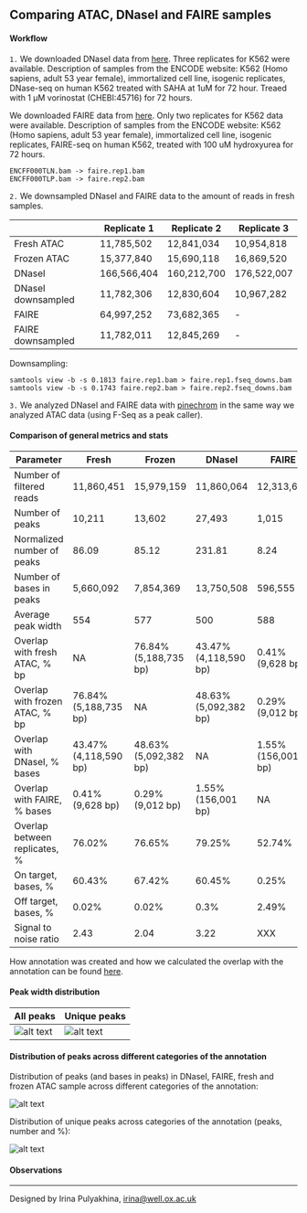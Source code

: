 Comparing ATAC, DNaseI and FAIRE samples
------------------------------------------

#### Workflow

`1.` We downloaded DNaseI data from
[here](https://www.encodeproject.org/experiments/ENCSR000EKN/).
Three replicates for K562 were available. Description of samples from the
ENCODE website: K562 (Homo sapiens, adult 53 year female), immortalized cell
line, isogenic replicates, DNase-seq on human K562 treated with SAHA at 1uM for
72 hour. Treaed with 1 μM vorinostat (CHEBI:45716) for 72 hours.

We downloaded FAIRE data from
[here](https://www.encodeproject.org/experiments/ENCSR000DCK/).
Only two replicates for K562 data were available.  Description of samples from
the ENCODE website: K562 (Homo sapiens, adult 53 year female), immortalized
cell line, isogenic replicates, FAIRE-seq on human K562, treated with 100 uM
hydroxyurea for 72 hours.
```
ENCFF000TLN.bam -> faire.rep1.bam
ENCFF000TLP.bam -> faire.rep2.bam
```

`2.` We downsampled DNaseI and FAIRE data to the amount of reads in fresh
samples.

|                    | Replicate 1 | Replicate 2 | Replicate 3 |
| ------------------ | ----------- | ----------- | ----------- |
| Fresh ATAC         |  11,785,502 |  12,841,034 |  10,954,818 |
| Frozen ATAC        |  15,377,840 |  15,690,118 |  16,869,520 |
| DNaseI             | 166,566,404 | 160,212,700 | 176,522,007 |
| DNaseI downsampled |  11,782,306 |  12,830,604 |  10,967,282 |
| FAIRE              |  64,997,252 |  73,682,365 |      -      |
| FAIRE downsampled  |  11,782,011 |  12,845,269 |      -      |

Downsampling:
```
samtools view -b -s 0.1813 faire.rep1.bam > faire.rep1.fseq_downs.bam
samtools view -b -s 0.1743 faire.rep2.bam > faire.rep2.fseq_downs.bam
```

`3.` We analyzed DNaseI and FAIRE data with
[pinechrom](https://github.com/jknightlab/ATACseq_pipeline/tree/master/Core_manuscript/Pinechrom)
in the same way we analyzed ATAC data (using F-Seq as a peak caller).


#### Comparison of general metrics and stats

| Parameter                      | Fresh                 | Frozen                | DNaseI                | FAIRE              |
| ------------------------------ | --------------------- | --------------------- | --------------------- | ------------------ |
| Number of filtered reads       |            11,860,451 |            15,979,159 |            11,860,064 |         12,313,640 |
| Number of peaks                |                10,211 |                13,602 |                27,493 |              1,015 |
| Normalized number of peaks     |                 86.09 |                 85.12 |                231.81 |               8.24 |
| Number of bases in peaks       |             5,660,092 |             7,854,369 |            13,750,508 |            596,555 |
| Average peak width             |                   554 |                   577 |                   500 |                588 |
| Overlap with fresh ATAC, % bp  |                    NA | 76.84% (5,188,735 bp) | 43.47% (4,118,590 bp) |   0.41% (9,628 bp) |
| Overlap with frozen ATAC, % bp | 76.84% (5,188,735 bp) |                    NA | 48.63% (5,092,382 bp) |   0.29% (9,012 bp) |
| Overlap with DNaseI, % bases   | 43.47% (4,118,590 bp) | 48.63% (5,092,382 bp) |                    NA | 1.55% (156,001 bp) |
| Overlap with FAIRE, % bases    |      0.41% (9,628 bp) |      0.29% (9,012 bp) |    1.55% (156,001 bp) |                 NA |
| Overlap between replicates, %  |                76.02% |                76.65% |                79.25% |             52.74% |
| On target, bases, %            |                60.43% |                67.42% |                60.45% |              0.25% |
| Off target, bases, %           |                 0.02% |                 0.02% |                  0.3% |              2.49% |
| Signal to noise ratio          |                  2.43 |                  2.04 |                  3.22 |                XXX |


How annotation was created and how we calculated the overlap with the
annotation can be found
[here](https://github.com/jknightlab/ATACseq_pipeline/blob/master/Core_manuscript/DNase/code.sh).



#### Peak width distribution


| All peaks | Unique peaks |
| --------- | ------------ |
| ![alt text](https://github.com/jknightlab/ATACseq_pipeline/blob/master/Core_manuscript/DNase/atac_dnase_faire_peak_width.png) | ![alt text](https://github.com/jknightlab/ATACseq_pipeline/blob/master/Core_manuscript/DNase/unique_atac_dnase_faire_peak_width.png) |



#### Distribution of peaks across different categories of the annotation

Distribution of peaks (and bases in peaks) in DNaseI, FAIRE, fresh and frozen
ATAC sample across different categories of the annotation:

![alt text](https://github.com/jknightlab/ATACseq_pipeline/blob/master/Core_manuscript/DNase/atac_dnase_faire_peaks_across_categories.png)

Distribution of unique peaks across categories of the annotation (peaks, number
and %):

![alt text](https://github.com/jknightlab/ATACseq_pipeline/blob/master/Core_manuscript/DNase/atac_dnase_faire_unique_peaks_across_categories.png)



#### Observations


------------------------------
Designed by Irina Pulyakhina, irina@well.ox.ac.uk
